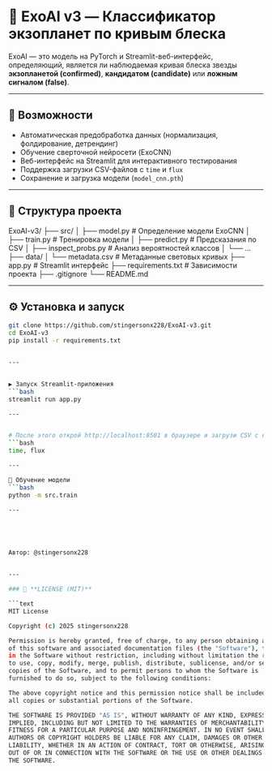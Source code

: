 # 🌌 ExoAI v3 — Классификатор экзопланет по кривым блеска

ExoAI — это модель на PyTorch и Streamlit-веб-интерфейс, определяющий, является ли наблюдаемая кривая блеска звезды **экзопланетой (confirmed)**, **кандидатом (candidate)** или **ложным сигналом (false)**.

---

## 🚀 Возможности

- Автоматическая предобработка данных (нормализация, фолдирование, детрендинг)
- Обучение сверточной нейросети (ExoCNN)
- Веб-интерфейс на Streamlit для интерактивного тестирования
- Поддержка загрузки CSV-файлов с `time` и `flux`
- Сохранение и загрузка модели (`model_cnn.pth`)

---

## 🧩 Структура проекта
ExoAI-v3/
├── src/
│ ├── model.py # Определение модели ExoCNN
│ ├── train.py # Тренировка модели
│ ├── predict.py # Предсказания по CSV
│ ├── inspect_probs.py # Анализ вероятностей классов
│ └── ...
├── data/
│ └── metadata.csv # Метаданные световых кривых
├── app.py # Streamlit интерфейс
├── requirements.txt # Зависимости проекта
├── .gitignore
└── README.md


---

## ⚙️ Установка и запуск

```bash
git clone https://github.com/stingersonx228/ExoAI-v3.git
cd ExoAI-v3
pip install -r requirements.txt


---


▶️ Запуск Streamlit-приложения
```bash
streamlit run app.py

---


# После этого открой http://localhost:8501 в браузере и загрузи CSV с колонками:
```bash
time, flux

---

🧠 Обучение модели
```bash
python -m src.train

---





Автор: @stingersonx228


---

### 📄 **LICENSE (MIT)**

```text
MIT License

Copyright (c) 2025 stingersonx228

Permission is hereby granted, free of charge, to any person obtaining a copy
of this software and associated documentation files (the "Software"), to deal
in the Software without restriction, including without limitation the rights
to use, copy, modify, merge, publish, distribute, sublicense, and/or sell
copies of the Software, and to permit persons to whom the Software is
furnished to do so, subject to the following conditions:

The above copyright notice and this permission notice shall be included in
all copies or substantial portions of the Software.

THE SOFTWARE IS PROVIDED "AS IS", WITHOUT WARRANTY OF ANY KIND, EXPRESS OR
IMPLIED, INCLUDING BUT NOT LIMITED TO THE WARRANTIES OF MERCHANTABILITY,
FITNESS FOR A PARTICULAR PURPOSE AND NONINFRINGEMENT. IN NO EVENT SHALL THE
AUTHORS OR COPYRIGHT HOLDERS BE LIABLE FOR ANY CLAIM, DAMAGES OR OTHER
LIABILITY, WHETHER IN AN ACTION OF CONTRACT, TORT OR OTHERWISE, ARISING FROM,
OUT OF OR IN CONNECTION WITH THE SOFTWARE OR THE USE OR OTHER DEALINGS IN
THE SOFTWARE.